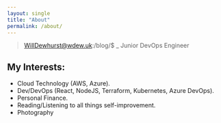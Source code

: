 ```yaml
---
layout: single
title: "About"
permalink: /about/
---
```

> WillDewhurst@wdew.uk:/blog/$ _
> Junior DevOps Engineer


## My Interests: 

- Cloud Technology (AWS, Azure). 
- Dev/DevOps (React, NodeJS, Terraform, Kubernetes, Azure DevOps). 
- Personal Finance. 
- Reading/Listening to all things self-improvement. 
- Photography

